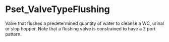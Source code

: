 # Pset_ValveTypeFlushing

Valve that flushes a predetermined quantity of water to cleanse a WC, urinal or slop hopper.<!-- end of definition -->
Note that a flushing valve is constrained to have a 2 port pattern.
